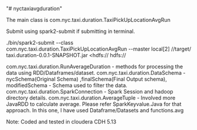 "# nyctaxiavgduration"

The main class is com.nyc.taxi.duration.TaxiPickUpLocationAvgRun

Submit using spark2-submit if submitting in terminal.

./bin/spark2-submit --class  com.nyc.taxi.duration.TaxiPickUpLocationAvgRun --master local[2] /<path to maven project>/target/ taxi.duration-0.0.1-SNAPSHOT.jar <hdfs://<hdfs input directory> hdfs://<hdfs output directory> 

com.nyc.taxi.duration.RunAverageDuration - methods for processing the data using RDD/Dataframes/dataset.
com.nyc.taxi.duration.DataSchema  - nycSchema(Original Schema) ,finalSchema(Final Output schema), modifiedSchema - Schema used to filter the data.
com.nyc.taxi.duration.SparkConnection - Spark Session and hadoop directory details.
com.nyc.taxi.duration.AverageTuple - Involved more JavaRDD to calculate average. Please refer SparkKeyvalue.Java for that approach.
                                     In this one, I have used Dataframe/Datasets and functions.avg

Note: Coded and tested in cloudera CDH 5.13

